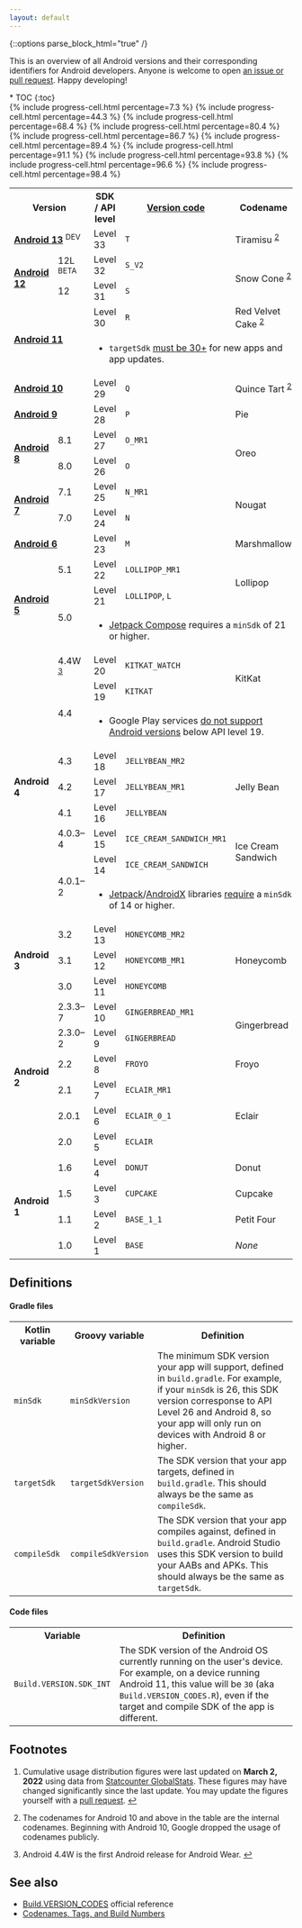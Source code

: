 ```yaml
---
layout: default
---
```

{::options parse_block_html="true" /}

This is an overview of all Android versions and their corresponding identifiers for Android developers. Anyone is welcome to open [an issue or pull request](https://github.com/ebelinski/apilevels). Happy developing!

<div id="compact-toc">
* TOC
{:toc}
</div>

<table class="full-width">
  <tr>
    <th colspan="2">
      Version
    </th>
    <th>SDK / API level</th>
    <th><a href="https://developer.android.com/reference/kotlin/android/os/Build.VERSION_CODES">Version code</a></th>
    <th>Codename</th>
    <th>
      Cumulative<br>usage
      <sup id="fnref:1"><a href="#fn:1" class="footnote">1</a></sup>
    </th>
    <th>Year</th>
  </tr>

  <tr>
    <td colspan="2">
      <b><a href="https://developer.android.com/about/versions/13">Android 13</a></b> <sup class="beta">DEV</sup>
    </td>
    <td class="level">Level 33</td>
    <td><code>T</code></td>
    <td>
      Tiramisu
      <sup id="fnref:2"><a href="#fn:2" class="footnote">2</a></sup>
    </td>
    <td rowspan="2"><i>No data</i></td>
    <td rowspan="2"><i>TBA</i></td>
  </tr>

  <tr>
    <td rowspan="2">
      <b><a href="https://developer.android.com/about/versions/12">Android 12</a></b>
    </td>
    <td>
      12L <sup class="beta">BETA</sup>
    </td>
    <td class="level">Level 32</td>
    <td><code>S_V2</code></td>
    <td rowspan="2">
      Snow Cone
      <sup id="fnref:2"><a href="#fn:2" class="footnote">2</a></sup>
    </td>
  </tr>

  <tr>
    <td>12</td>
    <td class="level">Level 31</td>
    <td><code>S</code></td>
    {% include progress-cell.html percentage=7.3 %}
    <td>2021</td>
  </tr>

  <tr>
    <td rowspan="2" colspan="2">
      <b><a href="https://developer.android.com/about/versions/11">Android 11</a></b>
    </td>
    <td class="level">Level 30</td>
    <td><code>R</code></td>
    <td>
      Red Velvet Cake
      <sup id="fnref:2"><a href="#fn:2" class="footnote">2</a></sup>
    </td>
    {% include progress-cell.html percentage=44.3 %}
    <td rowspan="2">2020</td>
  </tr>
  <tr class="table-notes"><td colspan="3">
    <ul>
      <li><code>targetSdk</code> <a href="https://developer.android.com/distribute/play-policies">must be 30+</a> for new apps and app updates.</li>
    </ul>
  </td></tr>

  <tr>
    <td colspan="2">
      <b><a href="https://developer.android.com/about/versions/10">Android 10</a></b>
    </td>
    <td class="level">Level 29</td>
    <td><code>Q</code></td>
    <td>
      Quince Tart
      <sup id="fnref:2"><a href="#fn:2" class="footnote">2</a></sup>
    </td>
    {% include progress-cell.html percentage=68.4 %}
    <td>2019</td>
  </tr>

  <tr>
    <td colspan="2">
      <b><a href="https://developer.android.com/about/versions/pie">Android 9</a></b>
    </td>
    <td class="level">Level 28</td>
    <td><code>P</code></td>
    <td>Pie</td>
    {% include progress-cell.html percentage=80.4 %}
    <td>2018</td>
  </tr>

  <tr>
    <td rowspan="2">
      <b><a href="https://developer.android.com/about/versions/oreo">Android 8</a></b>
    </td>
    <td>8.1</td>
    <td class="level">Level 27</td>
    <td><code>O_MR1</code></td>
    <td rowspan="2">Oreo</td>
    {% include progress-cell.html percentage=86.7 %}
    <td rowspan="2">2017</td>
  </tr>
  <tr>
    <td>8.0</td>
    <td class="level">Level 26</td>
    <td><code>O</code></td>
    {% include progress-cell.html percentage=89.4 %}
  </tr>

  <tr>
    <td rowspan="2">
      <b><a href="https://developer.android.com/about/versions/nougat">Android 7</a></b>
    </td>
    <td>7.1</td>
    <td class="level">Level 25</td>
    <td><code>N_MR1</code></td>
    <td rowspan="2">Nougat</td>
    {% include progress-cell.html percentage=91.1 %}
    <td rowspan="2">2016</td>
  </tr>
  <tr>
    <td>7.0</td>
    <td class="level">Level 24</td>
    <td><code>N</code></td>
    {% include progress-cell.html percentage=93.8 %}
  </tr>

  <tr>
    <td colspan="2">
      <b><a href="https://developer.android.com/about/versions/marshmallow">Android 6</a></b>
    </td>
    <td class="level">Level 23</td>
    <td><code>M</code></td>
    <td>Marshmallow</td>
    {% include progress-cell.html percentage=96.6 %}
    <td>2015</td>
  </tr>

  <tr>
    <td rowspan="3">
      <b><a href="https://developer.android.com/about/versions/lollipop">Android 5</a></b>
    </td>
    <td>5.1</td>
    <td class="level">Level 22</td>
    <td><code>LOLLIPOP_MR1</code></td>
    <td rowspan="2">Lollipop</td>
    {% include progress-cell.html percentage=98.4 %}
    <td>2015</td>
  </tr>
  <tr>
    <td rowspan="2">5.0</td>
    <td class="level">Level 21</td>
    <td><code>LOLLIPOP</code>, <code>L</code></td>
    <td rowspan="24"><i>No data</i></td>
    <td rowspan="3">2014</td>
  </tr>
  <tr class="table-notes"><td colspan="3">
    <ul>
      <li><a href="https://developer.android.com/jetpack/compose">Jetpack Compose</a> requires a <code>minSdk</code> of 21 or higher.</li>
    </ul>
  </td></tr>

  <tr>
    <td rowspan="9"><b>Android 4</b></td>
    <td>
      4.4W <sup id="fnref:3"><a href="#fn:3" class="footnote">3</a></sup>
    </td>
    <td class="level">Level 20</td>
    <td><code>KITKAT_WATCH</code></td>
    <td rowspan="2">KitKat</td>
  </tr>
  <tr>
    <td rowspan="2">4.4</td>
    <td class="level">Level 19</td>
    <td><code>KITKAT</code></td>
    <td rowspan="3">2013</td>
  </tr>
  <tr class="table-notes"><td colspan="3">
    <ul>
      <li>Google Play services <a href="https://android-developers.googleblog.com/2021/07/google-play-services-discontinuing-jelly-bean.html">do not support Android versions</a> below API level 19.</li>
    </ul>
  </td></tr>
  <tr>
    <td>4.3</td>
    <td class="level">Level 18</td>
    <td><code>JELLYBEAN_MR2</code></td>
    <td rowspan="3">Jelly Bean</td>
  </tr>
  <tr>
    <td>4.2</td>
    <td class="level">Level 17</td>
    <td><code>JELLYBEAN_MR1</code></td>
    <td rowspan="2">2012</td>
  </tr>
  <tr>
    <td>4.1</td>
    <td class="level">Level 16</td>
    <td><code>JELLYBEAN</code></td>
  </tr>
  <tr>
    <td>4.0.3–4</td>
    <td class="level">Level 15</td>
    <td><code>ICE_CREAM_SANDWICH_MR1</code></td>
    <td rowspan="2">Ice Cream Sandwich</td>
    <td rowspan="7">2011</td>
  </tr>
  <tr>
    <td rowspan="2">4.0.1–2</td>
    <td class="level">Level 14</td>
    <td><code>ICE_CREAM_SANDWICH</code></td>
  </tr>
  <tr class="table-notes"><td colspan="3">
    <ul>
      <li><a href="https://developer.android.com/jetpack">Jetpack</a>/<a href="https://developer.android.com/jetpack/androidx">AndroidX</a> libraries <a href="https://developer.android.com/topic/libraries/support-library#api-versions">require</a> a <code>minSdk</code> of 14 or higher.</li>
    </ul>
  </td></tr>

  <tr>
    <td rowspan="3"><b>Android 3</b></td>
    <td>3.2</td>
    <td class="level">Level 13</td>
    <td><code>HONEYCOMB_MR2</code></td>
    <td rowspan="3">Honeycomb</td>
  </tr>
  <tr>
    <td>3.1</td>
    <td class="level">Level 12</td>
    <td><code>HONEYCOMB_MR1</code></td>
  </tr>
  <tr>
    <td>3.0</td>
    <td class="level">Level 11</td>
    <td><code>HONEYCOMB</code></td>
  </tr>

  <tr>
    <td rowspan="6"><b>Android 2</b></td>
    <td>2.3.3–7</td>
    <td class="level">Level 10</td>
    <td><code>GINGERBREAD_MR1</code></td>
    <td rowspan="2">Gingerbread</td>
  </tr>
  <tr>
    <td>2.3.0–2</td>
    <td class="level">Level 9</td>
    <td><code>GINGERBREAD</code></td>
    <td rowspan="3">2010</td>
  </tr>
  <tr>
    <td>2.2</td>
    <td class="level">Level 8</td>
    <td><code>FROYO</code></td>
    <td>Froyo</td>
  </tr>
  <tr>
    <td>2.1</td>
    <td class="level">Level 7</td>
    <td><code>ECLAIR_MR1</code></td>
    <td rowspan="3">Eclair</td>
  </tr>
  <tr>
    <td>2.0.1</td>
    <td class="level">Level 6</td>
    <td><code>ECLAIR_0_1</code></td>
    <td rowspan="5">2009</td>
  </tr>
  <tr>
    <td>2.0</td>
    <td class="level">Level 5</td>
    <td><code>ECLAIR</code></td>
  </tr>

  <tr>
    <td rowspan="4"><b>Android 1</b></td>
    <td>1.6</td>
    <td class="level">Level 4</td>
    <td><code>DONUT</code></td>
    <td>Donut</td>
  </tr>
  <tr>
    <td>1.5</td>
    <td class="level">Level 3</td>
    <td><code>CUPCAKE</code></td>
    <td>Cupcake</td>
  </tr>
  <tr>
    <td>1.1</td>
    <td class="level">Level 2</td>
    <td><code>BASE_1_1</code></td>
    <td>Petit Four</td>
  </tr>
  <tr>
    <td>1.0</td>
    <td class="level">Level 1</td>
    <td><code>BASE</code></td>
    <td><i>None</i></td>
    <td>2008</td>
  </tr>
</table>

## Definitions

#### Gradle files

<table class="full-width">
  <tr>
    <th class="nowrap">Kotlin variable</th>
    <th class="nowrap">Groovy variable</th>
    <th>Definition</th>
  </tr>
  <tr>
    <td class="nowrap"><code>minSdk</code></td>
    <td class="nowrap"><code>minSdkVersion</code></td>
    <td>The minimum SDK version your app will support, defined in <code>build.gradle</code>. For example, if your <code>minSdk</code> is 26, this SDK version corresponse to API Level 26 and Android 8, so your app will only run on devices with Android 8 or higher.</td>
  </tr>
  <tr>
    <td class="nowrap"><code>targetSdk</code></td>
    <td class="nowrap"><code>targetSdkVersion</code></td>
    <td>The SDK version that your app targets, defined in <code>build.gradle</code>. This should always be the same as <code>compileSdk</code>.</td>
  </tr>
  <tr>
    <td class="nowrap"><code>compileSdk</code></td>
    <td class="nowrap"><code>compileSdkVersion</code></td>
    <td>The SDK version that your app compiles against, defined in <code>build.gradle</code>. Android Studio uses this SDK version to build your AABs and APKs. This should always be the same as <code>targetSdk</code>.</td>
  </tr>
</table>

#### Code files

<table class="full-width">
  <tr>
    <th>Variable</th>
    <th>Definition</th>
  </tr>
  <tr>
    <td class="nowrap"><code>Build.VERSION.SDK_INT</code></td>
    <td>The SDK version of the Android OS currently running on the user's device. For example, on a device running Android 11, this value will be <code>30</code> (aka <code>Build.VERSION_CODES.R</code>), even if the target and compile SDK of the app is different.</td>
  </tr>
</table>

## Footnotes

<div class="footnotes">
  <ol>
    <li id="fn:1">
      <p>Cumulative usage distribution figures were last updated on <b>March 2, 2022</b> using data from <a href="https://gs.statcounter.com/android-version-market-share/mobile-tablet/worldwide">Statcounter GlobalStats</a>. These figures may have changed significantly since the last update. You may update the figures yourself with a <a href="https://github.com/ebelinski/apilevels">pull request</a>. <a href="#fnref:1" class="reversefootnote">↩</a></p>
    </li>
    <li id="fn:2">
      <p>The codenames for Android 10 and above in the table are the internal codenames. Beginning with Android 10, Google dropped the usage of codenames publicly.</p>
    </li>
    <li id="fn:3">
      <p>Android 4.4W is the first Android release for Android Wear. <a href="#fnref:3" class="reversefootnote">↩</a></p>
    </li>
  </ol>
</div>

## See also

* [Build.VERSION_CODES](https://developer.android.com/reference/android/os/Build.VERSION_CODES) official reference
* [Codenames, Tags, and Build Numbers](https://source.android.com/setup/start/build-numbers)
